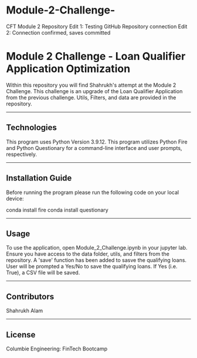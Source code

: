 # Module-2-Challenge-
CFT Module 2 Repository 
Edit 1: Testing GitHub Repository connection
Edit 2: Connection confirmed, saves committed
# Module 2 Challenge - Loan Qualifier Application Optimization

Within this repository you will find Shahrukh's attempt at the Module 2 Challenge. This challenge is an upgrade of the Loan Qualifier Application from the previous challenge. Utils, Filters, and data are provided in the repository. 

---

## Technologies

This program uses Python Version 3.9.12. This program utilizes Python Fire and Python Questionary for a command-line interface and user prompts, respectively.

---

## Installation Guide

Before running the program please run the following code on your local device:

conda install fire
conda install questionary

---

## Usage

To use the application, open Module_2_Challenge.ipynb in your jupyter lab. Ensure you have access to the data folder, utils, and filters from the repository. A 'save' function has been added to sasve the qualifying loans. User will be prompted a Yes/No to save the qualifying loans. If Yes (i.e. True), a CSV file will be saved. 

---

## Contributors

Shahrukh Alam

---

## License

Columbie Engineering: FinTech Bootcamp